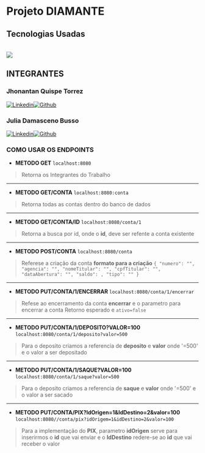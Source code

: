 # Projeto DIAMANTE
## Tecnologias Usadas

<div style="display: inline_block"><br> 
  <img aling="center" src="https://img.shields.io/badge/Java-ED8B00?style=for-the-badge&logo=java&logoColor=white"/>
</div>

## INTEGRANTES
### Jhonantan Quispe Torrez
[![Linkedin](https://img.shields.io/badge/LinkedIn-0077B5?style=for-the-badge&logo=linkedin&logoColor=white
)](https://www.linkedin.com/in/jhonatan-quispe-torrez-360b60198/)[![Github](https://img.shields.io/badge/GitHub-100000?style=for-the-badge&logo=github&logoColor=white)](https://github.com/JhowQT)
### Julia Damasceno Busso
[![Linkedin](https://img.shields.io/badge/LinkedIn-0077B5?style=for-the-badge&logo=linkedin&logoColor=white
)](https://www.linkedin.com/in/jhonatan-quispe-torrez-360b60198/)[![Github](https://img.shields.io/badge/GitHub-100000?style=for-the-badge&logo=github&logoColor=white)](https://github.com/JhowQT)

### COMO USAR OS ENDPOINTS

- **METODO GET**
`localhost:8080`
> Retorna os Integrantes do Trabalho
_______________________________________________________________________________________________________
- **METODO GET/CONTA**
`localhost:8080:conta`
> Retorna todas as contas dentro do banco de dados
_______________________________________________________________________________________________________
- **METODO GET/CONTA/ID**
`localhost:8080/conta/1`
> Retorna a busca por id, onde o **id**, deve ser refente a conta existente
_______________________________________________________________________________________________________
- **METODO POST/CONTA**
`localhost:8080/conta`
> Referese a criação da conta
> **formato para a criação**
> `{
  "numero": "",
  "agencia": "",
  "nomeTitular": "",
  "cpfTitular": "",
  "dataAbertura": "",
  "saldo": ,
  "tipo": ""
}
`
_______________________________________________________________________________________________________
- **METODO PUT/CONTA/1/ENCERRAR**
`localhost:8080/conta/1/encerrar`
>Refese ao encerramento da conta **encerrar** e o parametro para encerrar a conta
>Retorno esperado e `ativo=false`
_______________________________________________________________________________________________________
- **METODO PUT/CONTA/1/DEPOSITO?VALOR=100**
`localhost:8080/conta/1/deposito?valor=500`
>Para o deposito criamos a referencia de **deposito** e **valor** onde '=500' e o valor a ser depositado
_______________________________________________________________________________________________________
- **METODO PUT/CONTA/1/SAQUE?VALOR=100**
`localhost:8080/conta/1/saque?valor=500`
>Para o deposito criamos a referencia de **saque** e **valor** onde '=500' e o valor a ser sacado
_______________________________________________________________________________________________________
- **METODO PUT/CONTA/PIX?IdOrigen=1&IdDestino=2&valor=100**
`localhost:8080//conta/pix?idOrigem=1&idDestino=2&valor=100`
> Para a implementação do **PIX**, parametro **idOrigen** serve para inserirmos o **id** que vai enviar e o **IdDestino** redere-se ao **id** que vai receber o valor























